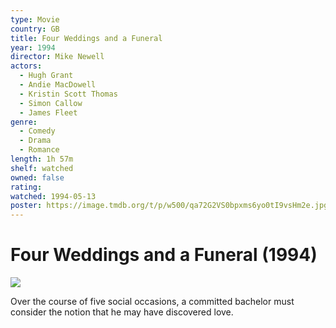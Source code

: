 ```yaml
---
type: Movie
country: GB
title: Four Weddings and a Funeral
year: 1994
director: Mike Newell
actors:
  - Hugh Grant
  - Andie MacDowell
  - Kristin Scott Thomas
  - Simon Callow
  - James Fleet
genre:
  - Comedy
  - Drama
  - Romance
length: 1h 57m
shelf: watched
owned: false
rating:
watched: 1994-05-13
poster: https://image.tmdb.org/t/p/w500/qa72G2VS0bpxms6yo0tI9vsHm2e.jpg
---
```


# Four Weddings and a Funeral (1994)

![](https://image.tmdb.org/t/p/w500/qa72G2VS0bpxms6yo0tI9vsHm2e.jpg)

Over the course of five social occasions, a committed bachelor must consider the notion that he may have discovered love.